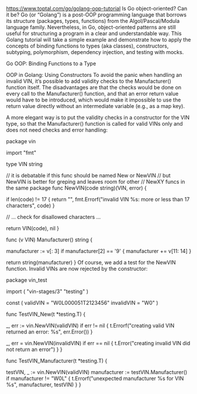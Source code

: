 https://www.toptal.com/go/golang-oop-tutorial
Is Go object-oriented? Can it be? Go (or “Golang”) is a post-OOP programming language that borrows its structure (packages, types, functions) from the Algol/Pascal/Modula language family. Nevertheless, in Go, object-oriented patterns are still useful for structuring a program in a clear and understandable way. This Golang tutorial will take a simple example and demonstrate how to apply the concepts of binding functions to types (aka classes), constructors, subtyping, polymorphism, dependency injection, and testing with mocks.

Go OOP: Binding Functions to a Type

OOP in Golang: Using Constructors
To avoid the panic when handling an invalid VIN, it’s possible to add validity checks to the Manufacturer() function itself. The disadvantages are that the checks would be done on every call to the Manufacturer() function, and that an error return value would have to be introduced, which would make it impossible to use the return value directly without an intermediate variable (e.g., as a map key).

A more elegant way is to put the validity checks in a constructor for the VIN type, so that the Manufacturer() function is called for valid VINs only and does not need checks and error handling:

package vin

import "fmt"

type VIN string

// it is debatable if this func should be named New or NewVIN
// but NewVIN is better for greping and leaves room for other
// NewXY funcs in the same package
func NewVIN(code string)(VIN, error) {

  if len(code) != 17 {
    return "", fmt.Errorf("invalid VIN %s: more or less than 17 characters", code)
  }

  // ... check for disallowed characters ...

  return VIN(code), nil
}

func (v VIN) Manufacturer() string {

  manufacturer := v[: 3]
  if manufacturer[2] == '9' {
    manufacturer += v[11: 14]
  }

  return string(manufacturer)
}
Of course, we add a test for the NewVIN function. Invalid VINs are now rejected by the constructor:

package vin_test

import (
  "vin-stages/3"
  "testing"
)

const (
  validVIN = "W0L000051T2123456"
  invalidVIN = "W0"
)

func TestVIN_New(t *testing.T) {

  _, err := vin.NewVIN(validVIN)
  if err != nil {
    t.Errorf("creating valid VIN returned an error: %s", err.Error())
  }

  _, err = vin.NewVIN(invalidVIN)
  if err == nil {
    t.Error("creating invalid VIN did not return an error")
  }
}

func TestVIN_Manufacturer(t *testing.T) {

  testVIN, _ := vin.NewVIN(validVIN)
  manufacturer := testVIN.Manufacturer()
  if manufacturer != "W0L" {
    t.Errorf("unexpected manufacturer %s for VIN %s", manufacturer, testVIN)
  }
}
